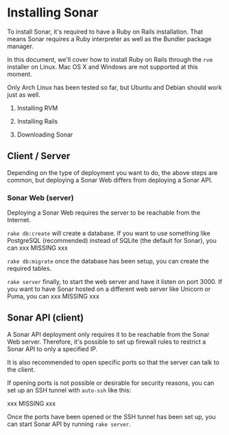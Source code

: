 Installing Sonar
================

To install Sonar, it's required to have a Ruby on Rails installation. That means Sonar requires a Ruby interpreter as well as the Bundler package manager.

In this document, we'll cover how to install Ruby on Rails through the `rvm` installer on Linux. Mac OS X and Windows are not supported at this moment.

Only Arch Linux has been tested so far, but Ubuntu and Debian should work just as well.

1. Installing RVM

2. Installing Rails

3. Downloading Sonar

## Client / Server

Depending on the type of deployment you want to do, the above steps are common, but deploying a Sonar Web differs from deploying a Sonar API.

### Sonar Web (server)

Deploying a Sonar Web requires the server to be reachable from the Internet.

`rake db:create` will create a database. If you want to use something like PostgreSQL (recommended) instead of SQLite (the default for Sonar), you can xxx MISSING xxx

`rake db:migrate` once the database has been setup, you can create the required tables.

`rake server` finally, to start the web server and have it listen on port 3000. If you want to have Sonar hosted on a different web server like Unicorn or Puma, you can xxx MISSING xxx

## Sonar API (client)

A Sonar API deployment only requires it to be reachable from the Sonar Web server. Therefore, it's possible to set up firewall rules to restrict a Sonar API to only a specified IP.

It is also recommended to open specific ports so that the server can talk to the client.

If opening ports is not possible or desirable for security reasons, you can set up an SSH tunnel with `auto-ssh` like this:

xxx MISSING xxx

Once the ports have been opened or the SSH tunnel has been set up, you can start Sonar API by running `rake server`.